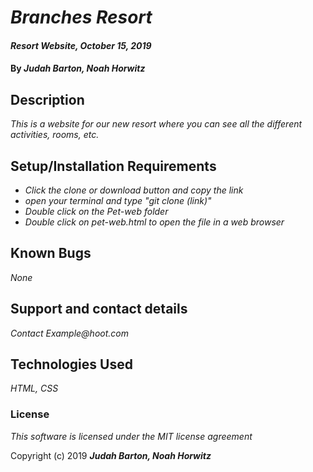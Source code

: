 # _Branches Resort_

#### _Resort Website, October 15, 2019_

#### By _**Judah Barton, Noah Horwitz**_

## Description

_This is a website for our new resort where you can see all the different activities, rooms, etc._

## Setup/Installation Requirements

* _Click the clone or download button and copy the link_
* _open your terminal and type "git clone (link)"_
* _Double click on the Pet-web folder_
* _Double click on pet-web.html to open the file in a web browser_


## Known Bugs

_None_

## Support and contact details

_Contact Example@hoot.com_

## Technologies Used

_HTML, CSS_

### License

*This software is licensed under the MIT license agreement*

Copyright (c) 2019 **_Judah Barton, Noah Horwitz_**
